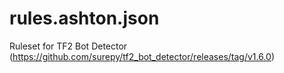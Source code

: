 # rules.ashton.json
Ruleset for TF2 Bot Detector (https://github.com/surepy/tf2_bot_detector/releases/tag/v1.6.0)
